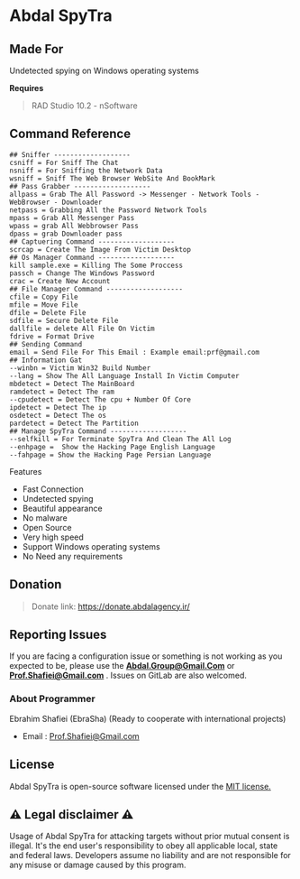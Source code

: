 # Abdal SpyTra


## Made For 

Undetected spying on Windows operating systems




**Requires**
> RAD Studio 10.2 -  nSoftware
>

## Command Reference

    ## Sniffer -------------------
    csniff = For Sniff The Chat 
    nsniff = For Sniffing the Network Data
    wsniff = Sniff The Web Browser WebSite And BookMark
    ## Pass Grabber -------------------
    allpass = Grab The All Password -> Messenger - Network Tools - WebBrowser - Downloader
    netpass = Grabbing All the Password Network Tools
    mpass = Grab All Messenger Pass
    wpass = grab All Webbrowser Pass
    dpass = grab Downloader pass
    ## Captuering Command -------------------
    scrcap = Create The Image From Victim Desktop
    ## Os Manager Command -------------------
    kill sample.exe = Killing The Some Proccess
    passch = Change The Windows Password
    crac = Create New Account
    ## File Manager Command -------------------
    cfile = Copy File
    mfile = Move File
    dfile = Delete File
    sdfile = Secure Delete File
    dallfile = delete All File On Victim
    fdrive = Format Drive
    ## Sending Command 
    email = Send File For This Email : Example email:prf@gmail.com
    ## Information Gat
    --winbn = Victim Win32 Build Number
    --lang = Show The All Language Install In Victim Computer 
    mbdetect = Detect The MainBoard
    ramdetect = Detect The ram 
    --cpudetect = Detect The cpu + Number Of Core
    ipdetect = Detect The ip
    osdetect = Detect The os
    pardetect = Detect The Partition
    ## Manage SpyTra Command -------------------
    --selfkill = For Terminate SpyTra And Clean The All Log
    --enhpage =  Show the Hacking Page English Language
    --fahpage = Show the Hacking Page Persian Language







Features

- Fast Connection
- Undetected spying 
- Beautiful appearance
- No malware
- Open Source
- Very high speed
- Support Windows operating systems
- No Need any requirements

## Donation 
> Donate link: https://donate.abdalagency.ir/ 


## Reporting Issues

If you are facing a configuration issue or something is not working as you expected to be, please use the **Abdal.Group@Gmail.Com** or **Prof.Shafiei@Gmail.com** . Issues on GitLab are also welcomed.




### About Programmer
Ebrahim Shafiei (EbraSha) (Ready to cooperate with international projects)
  - Email : Prof.Shafiei@Gmail.com


## License
Abdal SpyTra is open-source software licensed under the [MIT license.](https://choosealicense.com/licenses/mit/)


## ⚠️ Legal disclaimer ⚠️

Usage of Abdal SpyTra for attacking targets without prior mutual consent is illegal. It's the end user's responsibility to obey all applicable local, state and federal laws. Developers assume no liability and are not responsible for any misuse or damage caused by this program.

